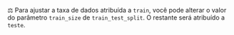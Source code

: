 ⚖️ Para ajustar a taxa de dados atribuída a `train`, você pode alterar o valor do parâmetro `train_size` de `train_test_split`. O restante será atribuído a `teste`.